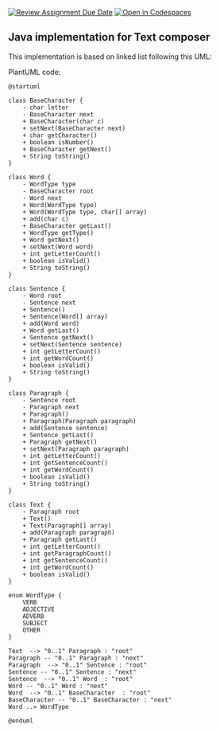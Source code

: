 [![Review Assignment Due Date](https://classroom.github.com/assets/deadline-readme-button-22041afd0340ce965d47ae6ef1cefeee28c7c493a6346c4f15d667ab976d596c.svg)](https://classroom.github.com/a/s8jrhIMS)
[![Open in Codespaces](https://classroom.github.com/assets/launch-codespace-2972f46106e565e64193e422d61a12cf1da4916b45550586e14ef0a7c637dd04.svg)](https://classroom.github.com/open-in-codespaces?assignment_repo_id=17154596)
## Java implementation for Text composer

This implementation is based on linked list following this UML:   

PlantUML code:
```plantuml
@startuml

class BaseCharacter {
    - char letter
    - BaseCharacter next
    + BaseCharacter(char c)
    + setNext(BaseCharacter next)
    + char getCharacter()
    + boolean isNumber()
    + BaseCharacter getNext()
    + String toString()
}

class Word {
    - WordType type
    - BaseCharacter root
    - Word next
    + Word(WordType type)
    + Word(WordType type, char[] array)
    + add(char c)
    + BaseCharacter getLast()
    + WordType getType()
    + Word getNext()
    + setNext(Word word)
    + int getLetterCount()    
    + boolean isValid()
    + String toString()    
}

class Sentence {
    - Word root
    - Sentence next
    + Sentence()
    + Sentence(Word[] array)
    + add(Word word)
    + Word getLast()
    + Sentence getNext()
    + setNext(Sentence sentence)
    + int getLetterCount()
    + int getWordCount()    
    + boolean isValid()
    + String toString()    
}

class Paragraph {
    - Sentence root
    - Paragraph next
    + Paragraph()
    + Paragraph(Paragraph paragraph)
    + add(Sentence sentence)
    + Sentence getLast()
    + Paragraph getNext()
    + setNext(Paragraph paragraph)
    + int getLetterCount()
    + int getSentenceCount()
    + int getWordCount()    
    + boolean isValid()
    + String toString()    
}

class Text {
    - Paragraph root
    + Text()
    + Text(Paragraph[] array)
    + add(Paragraph paragraph)
    + Paragraph getLast()
    + int getLetterCount()
    + int getParagraphCount()
    + int getSentenceCount()
    + int getWordCount()
    + boolean isValid()    
}

enum WordType {
    VERB
    ADJECTIVE
    ADVERB
    SUBJECT
    OTHER
}

Text  --> "0..1" Paragraph : "root"
Paragraph -- "0..1" Paragraph : "next"
Paragraph  --> "0..1" Sentence : "root"
Sentence -- "0..1" Sentence : "next"
Sentence  --> "0..1" Word  : "root"
Word -- "0..1" Word : "next"
Word  --> "0..1" BaseCharacter  : "root"
BaseCharacter -- "0..1" BaseCharacter : "next"
Word ..> WordType

@enduml
```